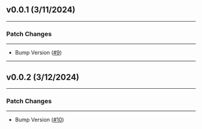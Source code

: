 ## v0.0.1 (3/11/2024)

---

### Patch Changes

---

- Bump Version ([#9](https://github.com/philipseo/actions/pull/9))

---

## v0.0.2 (3/12/2024)

---

### Patch Changes

---

- Bump Version ([#10](https://github.com/philipseo/actions/pull/10))
